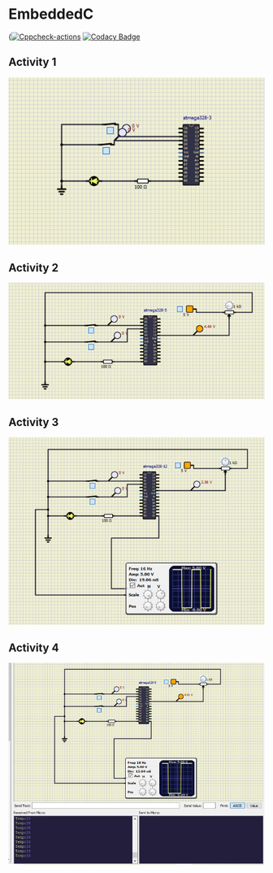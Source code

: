# EmbeddedC
([![Cppcheck-actions](https://github.com/sivani1507/EmbeddedC/actions/workflows/cppcheck.yml/badge.svg)](https://github.com/sivani1507/EmbeddedC/actions/workflows/cppcheck.yml)
[![Codacy Badge](https://app.codacy.com/project/badge/Grade/66b7a61fe86e48789597cb000828fd54)](https://www.codacy.com/gh/sivani1507/EmbeddedC/dashboard?utm_source=github.com&amp;utm_medium=referral&amp;utm_content=sivani1507/EmbeddedC&amp;utm_campaign=Badge_Grade)
## Activity 1
![AC1](https://github.com/sivani1507/EmbeddedC/blob/main/Simulation/AC1.png)
## Activity 2
![Act2](https://github.com/sivani1507/EmbeddedC/blob/main/Simulation/AC2.png)
## Activity 3
![Act3](https://github.com/sivani1507/EmbeddedC/blob/main/Simulation/AC3.png)
## Activity 4
![Act4](https://github.com/sivani1507/EmbeddedC/blob/main/Simulation/AC4.png)
